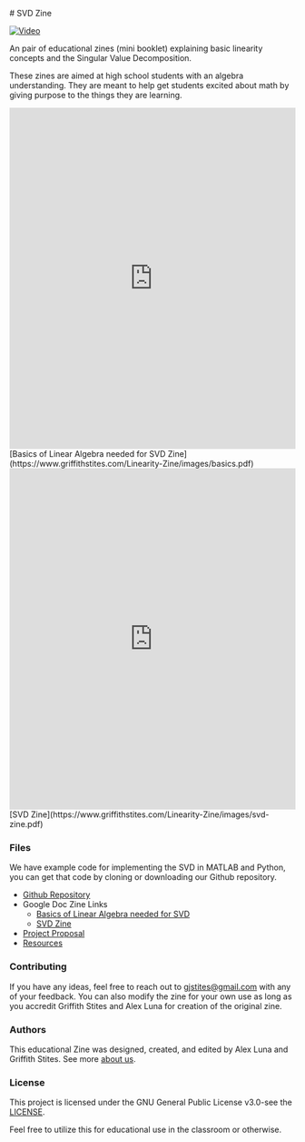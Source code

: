 <head>
<!-- Global site tag (gtag.js) - Google Analytics -->
<script async src="https://www.googletagmanager.com/gtag/js?id=UA-106734336-2"></script>
<script>
  window.dataLayer = window.dataLayer || [];
  function gtag(){dataLayer.push(arguments);}
  gtag('js', new Date());

  gtag('config', 'UA-106734336-2');
</script>
</head>
# SVD Zine

[![Video](images/thumbnail.png)](https://youtu.be/hqhkb70QdTo)

An pair of educational zines (mini booklet) explaining basic linearity concepts and the Singular Value Decomposition.

These zines are aimed at high school students with an algebra understanding. They are meant to help get students excited about math by giving purpose to the things they are learning.

<embed src="https://www.griffithstites.com/Linearity-Zine/images/basics.pdf" type="application/pdf" width="100%" height="600px" />
[Basics of Linear Algebra needed for SVD Zine](https://www.griffithstites.com/Linearity-Zine/images/basics.pdf)

<embed src="https://www.griffithstites.com/Linearity-Zine/images/svd-zine.pdf" type="application/pdf" width="100%" height="600px" />
[SVD Zine](https://www.griffithstites.com/Linearity-Zine/images/svd-zine.pdf)

### Files
We have example code for implementing the SVD in MATLAB and Python, you can get that
code by cloning or downloading our Github repository.
* [Github Repository](https://github.com/Griffith-Stites/Linearity-Zine)
* Google Doc Zine Links
  * [Basics of Linear Algebra needed for SVD](https://docs.google.com/document/d/1navVaTZNK-ppvdtgwaIFQmDgSO_vroboGFzWJHKjndQ/edit?usp=sharing)
  * [SVD Zine](https://docs.google.com/document/d/1f3B-3JfkpM2tV1ZQEj0xgGliBr8aZgAKX4s3_78mlkg/edit?usp=sharing)
* [Project Proposal](https://www.griffithstites.com/Linearity-Zine/proposal)
* [Resources](https://www.griffithstites.com/Linearity-Zine/resources)

### Contributing
If you have any ideas, feel free to reach out to gjstites@gmail.com with any of your feedback. You can also modify the zine for your own use as long as you accredit Griffith Stites and Alex Luna for creation of the original zine.

### Authors
This educational Zine was designed, created, and edited by Alex Luna and Griffith Stites.
See more [about us](https://www.griffithstites.com/Linearity-Zine/about-us).


### License
This project is licensed under the GNU General Public License v3.0-see the [LICENSE](https://github.com/Griffith-Stites/Linearity-Zine/blob/master/LICENSE).

Feel free to utilize this for educational use in the classroom or otherwise.
